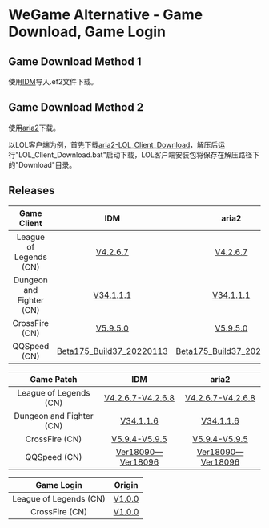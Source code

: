 # WeGame Alternative - Game Download, Game Login

## Game Download Method 1

使用[IDM](https://www.internetdownloadmanager.com/)导入.ef2文件下载。

## Game Download Method 2

使用[aria2](https://aria2.github.io/)下载。

以LOL客户端为例，首先下载[aria2-LOL_Client_Download](https://github.com/DongJiangYue-Team/WeGame-Alternative/releases/tag/LOL_Client_Download_V1.0.0)，解压后运行"LOL_Client_Download.bat"启动下载，LOL客户端安装包将保存在解压路径下的"Download"目录。

## Releases

| Game Client | IDM | aria2 |
| :---: | :---: | :---: | 
| League of Legends (CN) | [V4.2.6.7](https://github.com/DongJiangYue-Team/WeGame-Alternative/releases/tag/LOL_Client_Download_V1.0.0) | [V4.2.6.7](https://github.com/DongJiangYue-Team/WeGame-Alternative/releases/tag/LOL_Client_Download_V1.0.0) |
| Dungeon and Fighter (CN) | [V34.1.1.1](https://github.com/DongJiangYue-Team/WeGame-Alternative/releases/tag/DNF_Client_Download_V1.0.0) | [V34.1.1.1](https://github.com/DongJiangYue-Team/WeGame-Alternative/releases/tag/DNF_Client_Download_V1.0.0) |
| CrossFire (CN) | [V5.9.5.0](https://github.com/DongJiangYue-Team/WeGame-Alternative/releases/tag/CF_Client_Download_V1.0.0) | [V5.9.5.0](https://github.com/DongJiangYue-Team/WeGame-Alternative/releases/tag/CF_Client_Download_V1.0.0) |
| QQSpeed (CN) | [Beta175_Build37_20220113](https://github.com/DongJiangYue-Team/WeGame-Alternative/releases/tag/QQSpeed_Client_Download_V1.0.0) | [Beta175_Build37_20220113](https://github.com/DongJiangYue-Team/WeGame-Alternative/releases/tag/QQSpeed_Client_Download_V1.0.0) |

| Game Patch | IDM | aria2 |
| :---: | :---: | :---: | 
| League of Legends (CN) | [V4.2.6.7-V4.2.6.8](https://github.com/DongJiangYue-Team/WeGame-Alternative/releases/tag/LOL_Patch_Download_V1.0.0) | [V4.2.6.7-V4.2.6.8](https://github.com/DongJiangYue-Team/WeGame-Alternative/releases/tag/LOL_Patch_Download_V1.0.0) |
| Dungeon and Fighter (CN) | [V34.1.1.6](https://github.com/DongJiangYue-Team/WeGame-Alternative/releases/tag/DNF_Patch_Download_V1.0.0) | [V34.1.1.6](https://github.com/DongJiangYue-Team/WeGame-Alternative/releases/tag/DNF_Patch_Download_V1.0.0) |
| CrossFire (CN) | [V5.9.4-V5.9.5](https://github.com/DongJiangYue-Team/WeGame-Alternative/releases/tag/CF_Patch_Download_V1.0.0) | [V5.9.4-V5.9.5](https://github.com/DongJiangYue-Team/WeGame-Alternative/releases/tag/CF_Patch_Download_V1.0.0) |
| QQSpeed (CN) | [Ver18090—Ver18096](https://github.com/DongJiangYue-Team/WeGame-Alternative/releases/tag/QQSpeed_Patch_Download_V1.0.0) | [Ver18090—Ver18096](https://github.com/DongJiangYue-Team/WeGame-Alternative/releases/tag/QQSpeed_Patch_Download_V1.0.0) |

| Game Login | Origin |
| :---: | :---: |
| League of Legends (CN) | [V1.0.0](https://github.com/DongJiangYue-Team/WeGame-Alternative/releases/tag/LOL_Origin_Login_V1.0.0) |
| CrossFire (CN) | [V1.0.0](https://github.com/DongJiangYue-Team/WeGame-Alternative/releases/tag/CF_Origin_Login_V1.0.0) |